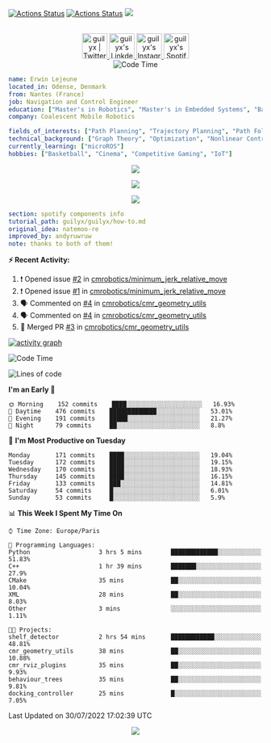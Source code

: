 [![Actions Status](https://github.com/guilyx/guilyx/workflows/wakatime-stats/badge.svg)](https://github.com/guilyx/guilyx/actions)
[![Actions Status](https://github.com/guilyx/guilyx/workflows/update-gh-activity/badge.svg)](https://github.com/guilyx/guilyx/actions)
![](https://visitor-badge.glitch.me/badge?page_id=guilyx.guilyx)

<p align="center">
<br/>
<a href="https://twitter.com/nthofhisname">
  <img alt="guilyx | Twitter" width="50px" src="https://user-images.githubusercontent.com/43545812/144034996-602b144a-16e1-41cc-99e7-c6040b20dcaf.png"/>
</a>
<a href="https://www.linkedin.com/in/erwinlejeune-lkn">
  <img alt="guilyx's LinkdeIN" width="50px" src="https://user-images.githubusercontent.com/43545812/144035037-0f415fc7-9f96-4517-a370-ccc6e78a714b.png" />
</a>
<a href="https://www.instagram.com/nthofhisname">
  <img alt="guilyx's Instagram" width="50px" src="https://user-images.githubusercontent.com/43545812/144035088-0dfb165f-8fe0-4d13-896c-876c29d2b128.png" />
</a>
<a href="https://open.spotify.com/user/11147618695?si=zZFn6uAGRLyoU02lsG50GA">
  <img alt="guilyx's Spotify" width="50px" src="https://user-images.githubusercontent.com/43545812/144035120-1ad5169b-91c7-4078-bef9-6a82c733f373.png" />
</a>
<br>
<img alt="Code Time" src="https://img.shields.io/endpoint?style=flat&url=https://codetime-api.datreks.com/badge/1615?logoColor=white%26project=%26recentMS=0%26showProject=false" />
</p>

```yaml
name: Erwin Lejeune
located_in: Odense, Denmark
from: Nantes (France)
job: Navigation and Control Engineer
education: ["Master's in Robotics", "Master's in Embedded Systems", "Bachelor's in Electronics"]
company: Coalescent Mobile Robotics

fields_of_interests: ["Path Planning", "Trajectory Planning", "Path Following", "Behaviour Planning", "Localization", "Sensor Fusion", "Embedded Systems"]
technical_background: ["Graph Theory", "Optimization", "Nonlinear Control", "Real-Time Systems", "Automated Planning"]
currently_learning: ["microROS"]
hobbies: ["Basketball", "Cinema", "Competitive Gaming", "IoT"]
```

<p align="center">
  <img alig src="https://github-profile-trophy.vercel.app/?username=guilyx&column=6&rank=SSS,SS,S,AAA,AA,A,B,C" />
</p>

<p align="center">
  <a href="https://spotify-github-profile.vercel.app/api/view?uid=11147618695&redirect=true">
    <img src="https://spotify-github-profile.vercel.app/api/view?uid=11147618695&cover_image=true&theme=default&bar_color=e3e3e3&bar_color_cover=true">
  </a>
</p>

<p align="center">
  <img src="https://guilyx.vercel.app/api/top-played">
</p>
 
```yaml
section: spotify components info
tutorial_path: guilyx/guilyx/how-to.md
original_idea: natemoo-re
improved_by: andyruwruw
note: thanks to both of them!
```


**:zap: Recent Activity:**

<!--START_SECTION:activity-->
1. ❗️ Opened issue [#2](https://github.com/cmrobotics/minimum_jerk_relative_move/issues/2) in [cmrobotics/minimum_jerk_relative_move](https://github.com/cmrobotics/minimum_jerk_relative_move)
2. ❗️ Opened issue [#1](https://github.com/cmrobotics/minimum_jerk_relative_move/issues/1) in [cmrobotics/minimum_jerk_relative_move](https://github.com/cmrobotics/minimum_jerk_relative_move)
3. 🗣 Commented on [#4](https://github.com/cmrobotics/cmr_geometry_utils/issues/4) in [cmrobotics/cmr_geometry_utils](https://github.com/cmrobotics/cmr_geometry_utils)
4. 🗣 Commented on [#4](https://github.com/cmrobotics/cmr_geometry_utils/issues/4) in [cmrobotics/cmr_geometry_utils](https://github.com/cmrobotics/cmr_geometry_utils)
5. 🎉 Merged PR [#3](https://github.com/cmrobotics/cmr_geometry_utils/pull/3) in [cmrobotics/cmr_geometry_utils](https://github.com/cmrobotics/cmr_geometry_utils)
<!--END_SECTION:activity-->

[![activity graph](https://activity-graph.herokuapp.com/graph?username=guilyx&custom_title=Erwin's%20activity%20graph&theme=github-light&hide_border=true)](https://github.com/ashutosh00710/github-readme-activity-graph)

<!--START_SECTION:waka-->
![Code Time](http://img.shields.io/badge/Code%20Time-0%20secs-blue)

![Lines of code](https://img.shields.io/badge/From%20Hello%20World%20I%27ve%20Written-293%20Thousand%20lines%20of%20code-blue)

**I'm an Early 🐤** 

```text
🌞 Morning    152 commits    ████░░░░░░░░░░░░░░░░░░░░░   16.93% 
🌆 Daytime    476 commits    █████████████░░░░░░░░░░░░   53.01% 
🌃 Evening    191 commits    █████░░░░░░░░░░░░░░░░░░░░   21.27% 
🌙 Night      79 commits     ██░░░░░░░░░░░░░░░░░░░░░░░   8.8%

```
📅 **I'm Most Productive on Tuesday** 

```text
Monday       171 commits    ████░░░░░░░░░░░░░░░░░░░░░   19.04% 
Tuesday      172 commits    ████░░░░░░░░░░░░░░░░░░░░░   19.15% 
Wednesday    170 commits    ████░░░░░░░░░░░░░░░░░░░░░   18.93% 
Thursday     145 commits    ████░░░░░░░░░░░░░░░░░░░░░   16.15% 
Friday       133 commits    ███░░░░░░░░░░░░░░░░░░░░░░   14.81% 
Saturday     54 commits     █░░░░░░░░░░░░░░░░░░░░░░░░   6.01% 
Sunday       53 commits     █░░░░░░░░░░░░░░░░░░░░░░░░   5.9%

```


📊 **This Week I Spent My Time On** 

```text
⌚︎ Time Zone: Europe/Paris

💬 Programming Languages: 
Python                   3 hrs 5 mins        █████████████░░░░░░░░░░░░   51.83% 
C++                      1 hr 39 mins        ███████░░░░░░░░░░░░░░░░░░   27.9% 
CMake                    35 mins             ██░░░░░░░░░░░░░░░░░░░░░░░   10.04% 
XML                      28 mins             ██░░░░░░░░░░░░░░░░░░░░░░░   8.03% 
Other                    3 mins              ░░░░░░░░░░░░░░░░░░░░░░░░░   1.11%

🐱‍💻 Projects: 
shelf_detector           2 hrs 54 mins       ████████████░░░░░░░░░░░░░   48.81% 
cmr_geometry_utils       38 mins             ██░░░░░░░░░░░░░░░░░░░░░░░   10.88% 
cmr_rviz_plugins         35 mins             ██░░░░░░░░░░░░░░░░░░░░░░░   9.93% 
behaviour_trees          35 mins             ██░░░░░░░░░░░░░░░░░░░░░░░   9.81% 
docking_controller       25 mins             █░░░░░░░░░░░░░░░░░░░░░░░░   7.05%

```


 Last Updated on 30/07/2022 17:02:39 UTC
<!--END_SECTION:waka-->

<p align="center">
  <img src="https://capsule-render.vercel.app/api?type=waving&color=gradient&height=60&section=footer"/>
</p>
